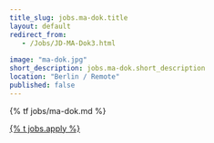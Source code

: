 ```yaml
---
title_slug: jobs.ma-dok.title
layout: default
redirect_from:
   - /Jobs/JD-MA-Dok3.html
   
image: "ma-dok.jpg"
short_description: jobs.ma-dok.short_description
location: "Berlin / Remote"
published: false
---
```


{% tf jobs/ma-dok.md %}

<div class="d-grid gap-2 col-4 mx-auto mt-5">
<a href="mailto:jobs-scs@osb-alliance.com?subject={% t jobs.ma-dok.title %}" class="btn btn-secondary btn-lg">{% t jobs.apply %}</a>
</div>